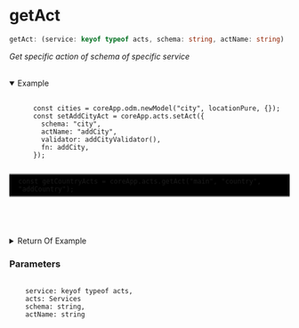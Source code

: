 # getAct

```ts
getAct: (service: keyof typeof acts, schema: string, actName: string)
```

_Get specific action of schema of specific service_

</br>
<details open>
 <summary>
  Example
  </summary>
  <pre>
    <code class="language-ts" style="padding: 0;">
      const cities = coreApp.odm.newModel("city", locationPure, {});
      const setAddCityAct = coreApp.acts.setAct({
        schema: "city",
        actName: "addCity",
        validator: addCityValidator(),
        fn: addCity,
      });
      <p style="border: 2px solid gray; border-right: transparent; border-left: transparent; padding: 5px 1rem; background-color: #000000 ; white-space: pre-line" >const getCountryActs = coreApp.acts.getAct("main", "country", "addCountry");</p>
    </code>
  </pre>
</details>

<details>
  <summary>
    Return Of Example
  </summary>
  <pre>
    <code class="language-json" style="padding: 0;">
{
  "validator": {
    "type": "object",
    "schema": {
      "set": {
        "type": "object",
        "schema": {
          "name": {
            "type": "string",
            "schema": null
          },
          "population": {
            "type": "number",
            "schema": null
          },
          "abb": {
            "type": "string",
            "schema": null
          },
          "isCapital": {
            "type": "boolean",
            "schema": null
          },
          "country": {
            "type": "union",
            "schema": null
          }
        }
      },
      "get": {
        "type": "object",
        "schema": {
          "_id": {
            "type": "enums",
            "schema": {
              "0": 0,
              "1": 1
            }
          },
          "name": {
            "type": "enums",
            "schema": {
              "0": 0,
              "1": 1
            }
          },
          "population": {
            "type": "enums",
            "schema": {
              "0": 0,
              "1": 1
            }
          },
          "abb": {
            "type": "enums",
            "schema": {
              "0": 0,
              "1": 1
            }
          },
          "country": {
            "type": "object",
            "schema": {
              "_id": {
                "type": "enums",
                "schema": {
                  "0": 0,
                  "1": 1
                }
              },
              "name": {
                "type": "enums",
                "schema": {
                  "0": 0,
                  "1": 1
                }
              },
              "population": {
                "type": "enums",
                "schema": {
                  "0": 0,
                  "1": 1
                }
              },
              "abb": {
                "type": "enums",
                "schema": {
                  "0": 0,
                  "1": 1
                }
              }
            }
          },
          "users": {
            "type": "object",
            "schema": {
              "_id": {
                "type": "enums",
                "schema": {
                  "0": 0,
                  "1": 1
                }
              },
              "name": {
                "type": "enums",
                "schema": {
                  "0": 0,
                  "1": 1
                }
              },
              "age": {
                "type": "enums",
                "schema": {
                  "0": 0,
                  "1": 1
                }
              }
            }
          },
          "lovedByUser": {
            "type": "object",
            "schema": {
              "_id": {
                "type": "enums",
                "schema": {
                  "0": 0,
                  "1": 1
                }
              },
              "name": {
                "type": "enums",
                "schema": {
                  "0": 0,
                  "1": 1
                }
              },
              "age": {
                "type": "enums",
                "schema": {
                  "0": 0,
                  "1": 1
                }
              }
            }
          }
        }
      }
    }
  },
  "validationRunType": "assert"
}
    </code>
  </pre>
</details>

<h3>Parameters</h3>
<pre>
  <code class="language-ts" style="padding: 0; margin-top: 12px; margin-top: -18px;">
    service: keyof typeof acts,
    acts: <a href="../../types/Services/Services.md" target="_blank" style="text-decoration: none; cursor:pointer">Services</a>
    schema: string,
    actName: string
  </code>
</pre>
